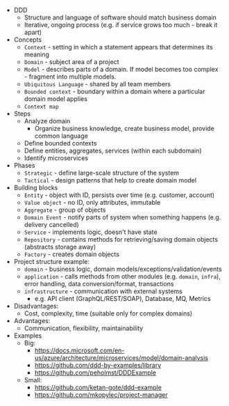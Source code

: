 * DDD
    * Structure and language of software should match business domain
    * Iterative, ongoing process (e.g. if service grows too much - break it apart)
* Concepts
    * `Context` - setting in which a statement appears that determines its meaning
    * `Domain` - subject area of a project
    * `Model` - describes parts of a domain. If model becomes too complex - fragment into multiple models.
    * `Ubiquitous Language` - shared by all team members
    * `Bounded context` - boundary within a domain where a particular domain model applies
    * `Context map`
* Steps
    * Analyze domain
        * Organize business knowledge, create business model, provide common language
    * Define bounded contexts
    * Define entities, aggregates, services (within each subdomain)
    * Identify microservices
* Phases
    * `Strategic` - define large-scale structure of the system
    * `Tactical` - design patterns that help to create domain model
* Building blocks
    * `Entity` - object with ID, persists over time (e.g. customer, account)
    * `Value object` - no ID, only attributes, immutable
    * `Aggregate` - group of objects
    * `Domain Event` - notify parts of system when something happens (e.g. delivery cancelled)
    * `Service` - implements logic, doesn't have state
    * `Repository` - contains methods for retrieving/saving domain objects (abstracts storage away)
    * `Factory` - creates domain objects
* Project structure example:
    * `domain` - business logic, domain models/exceptions/validation/events
    * `application` - calls methods from other modules (e.g. `domain`, `infra`), error handling, data conversion/format, transactions
    * `infrastructure` - communication with external systems
        * e.g. API client (GraphQL/REST/SOAP), Database, MQ, Metrics
* Disadvantages:
    * Cost, complexity, time (suitable only for complex domains)
* Advantages:
    * Communication, flexibility, maintainability
* Examples
    * Big:
        * https://docs.microsoft.com/en-us/azure/architecture/microservices/model/domain-analysis
        * https://github.com/ddd-by-examples/library
        * https://github.com/peholmst/DDDExample
    * Small:
        * https://github.com/ketan-gote/ddd-example
        * https://github.com/mkopylec/project-manager
